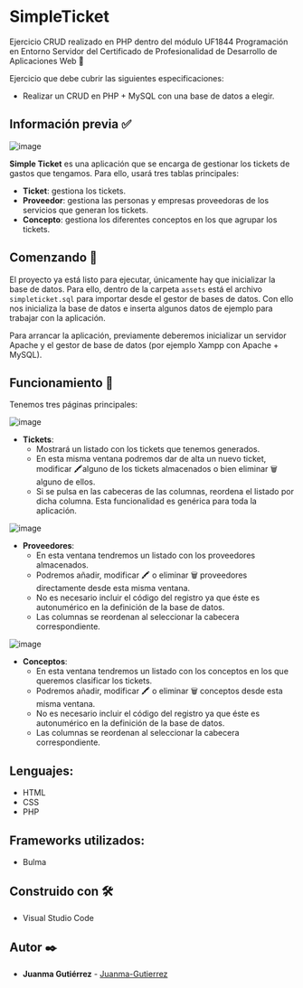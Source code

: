 # SimpleTicket
Ejercicio CRUD realizado en PHP dentro del módulo UF1844 Programación en Entorno Servidor del Certificado de Profesionalidad de Desarrollo de Aplicaciones Web 🧰


Ejercicio que debe cubrir las siguientes especificaciones:

- Realizar un CRUD en PHP + MySQL con una base de datos a elegir.

## Información previa ✅

![image](https://user-images.githubusercontent.com/101201349/190729993-472d3f9d-8eab-4b76-97f6-cb72350bd512.png)

**Simple Ticket** es una aplicación que se encarga de gestionar los tickets de gastos que tengamos. Para ello, usará tres tablas principales:

 - **Ticket**: gestiona los tickets.
 - **Proveedor**: gestiona las personas y empresas proveedoras de los servicios que generan los tickets.
 - **Concepto**: gestiona los diferentes conceptos en los que agrupar los tickets.

## Comenzando 🚀

El proyecto ya está listo para ejecutar, únicamente hay que inicializar la base de datos. Para ello, dentro de la carpeta `assets` está el archivo `simpleticket.sql` para importar desde el gestor de bases de datos. Con ello nos inicializa la base de datos e inserta algunos datos de ejemplo para trabajar con la aplicación.

Para arrancar la aplicación, previamente deberemos inicializar un servidor Apache y el gestor de base de datos (por ejemplo Xampp con Apache + MySQL).

## Funcionamiento 🔨

Tenemos tres páginas principales:

![image](https://user-images.githubusercontent.com/101201349/190728794-23220d00-9225-4b5e-a24a-f760945659d3.png)
-   **Tickets**:
    - Mostrará un listado con los tickets que tenemos generados.
    - En esta misma ventana podremos dar de alta un nuevo ticket, modificar 🖍alguno de los tickets almacenados o bien eliminar 🗑 alguno de ellos.
    - Si se pulsa en las cabeceras de las columnas, reordena el listado por dicha columna. Esta funcionalidad es genérica para toda la aplicación.

![image](https://user-images.githubusercontent.com/101201349/190729538-12f470ac-8eee-449b-ab21-9ffcfe770fd7.png)

-   **Proveedores**:
    - En esta ventana tendremos un listado con los proveedores almacenados.
    - Podremos añadir, modificar 🖍 o eliminar 🗑 proveedores directamente desde esta misma ventana.
    - No es necesario incluir el código del registro ya que éste es autonumérico en la definición de la base de datos.
    - Las columnas se reordenan al seleccionar la cabecera correspondiente.

![image](https://user-images.githubusercontent.com/101201349/190729839-a25e4fd4-e835-4da9-9b48-2f3d4be03a58.png)
-   **Conceptos**:
    - En esta ventana tendremos un listado con los conceptos en los que queremos clasificar los tickets.
    - Podremos añadir, modificar 🖍 o eliminar 🗑 conceptos desde esta misma ventana.
	- No es necesario incluir el código del registro ya que éste es autonumérico en la definición de la base de datos.
    - Las columnas se reordenan al seleccionar la cabecera correspondiente.


## Lenguajes:

-   HTML
-   CSS
-   PHP

## Frameworks utilizados:
- Bulma

## Construido con 🛠️

- Visual Studio Code

## Autor ✒️

-   **Juanma Gutiérrez** - [Juanma-Gutierrez](https://github.com/Juanma-Gutierrez)
